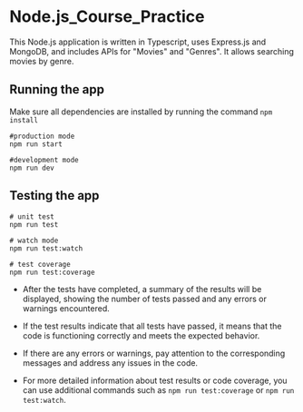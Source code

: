 # Node.js_Course_Practice

This Node.js application is written in Typescript, uses Express.js and MongoDB, 
and includes APIs for "Movies" and "Genres". It allows searching movies by genre.


## Running the app

Make sure all dependencies are installed by running the command `npm install`

```
#production mode
npm run start

#development mode
npm run dev
```

## Testing the app

```
# unit test 
npm run test

# watch mode
npm run test:watch

# test coverage
npm run test:coverage
```

- After the tests have completed, a summary of the results will be displayed, 
showing the number of tests passed and any errors or warnings encountered.

- If the test results indicate that all tests have passed, it means that the code 
is functioning correctly and meets the expected behavior.

- If there are any errors or warnings, pay attention to the corresponding messages 
and address any issues in the code.

- For more detailed information about test results or code coverage, 
you can use additional commands such as `npm run test:coverage` or `npm run test:watch`.